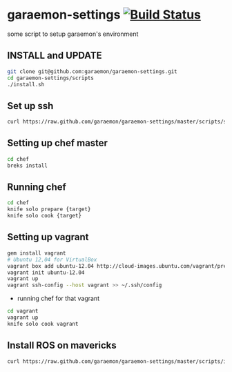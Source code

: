 garaemon-settings [![Build Status](https://travis-ci.org/garaemon/garaemon-settings.png)](https://travis-ci.org/garaemon/garaemon-settings)
=================

some script to setup garaemon's environment

INSTALL and UPDATE
---
```sh
git clone git@github.com:garaemon/garaemon-settings.git
cd garaemon-settings/scripts
./install.sh
```

Set up ssh
---
```sh
curl https://raw.github.com/garaemon/garaemon-settings/master/scripts/ssh.sh | sh
```

Setting up chef master
---
```sh
cd chef
breks install
```

Running chef
---
```sh
cd chef
knife solo prepare {target}
knife solo cook {target}
```

Setting up vagrant
---
```sh
gem install vagrant
# Ubuntu 12,04 for VirtualBox
vagrant box add ubuntu-12.04 http://cloud-images.ubuntu.com/vagrant/precise/current/precise-server-cloudimg-amd64-vagrant-disk1.box
vagrant init ubuntu-12.04
vagrant up
vagrant ssh-config --host vagrant >> ~/.ssh/config
```

* running chef for that vagrant
```sh
cd vagrant
vagrant up
knife solo cook vagrant
```

Install ROS on mavericks
---
```sh
curl https://raw.github.com/garaemon/garaemon-settings/master/scripts/install-mavericks-ros.sh | sh
```
